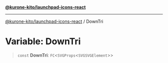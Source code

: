 [**@kurone-kito/launchpad-icons-react**](../README.md)

***

[@kurone-kito/launchpad-icons-react](../globals.md) / DownTri

# Variable: DownTri

> `const` **DownTri**: `FC`\<`SVGProps`\<`SVGSVGElement`\>\>
